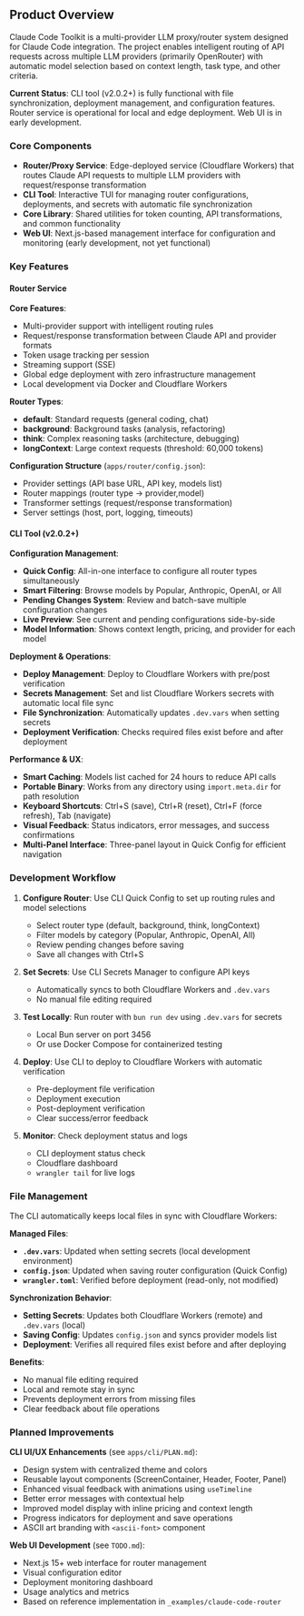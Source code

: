 ## Product Overview

Claude Code Toolkit is a multi-provider LLM proxy/router system designed for Claude Code integration. The project enables intelligent routing of API requests across multiple LLM providers (primarily OpenRouter) with automatic model selection based on context length, task type, and other criteria.

**Current Status**: CLI tool (v2.0.2+) is fully functional with file synchronization, deployment management, and configuration features. Router service is operational for local and edge deployment. Web UI is in early development.

### Core Components

- **Router/Proxy Service**: Edge-deployed service (Cloudflare Workers) that routes Claude API requests to multiple LLM providers with request/response transformation
- **CLI Tool**: Interactive TUI for managing router configurations, deployments, and secrets with automatic file synchronization
- **Core Library**: Shared utilities for token counting, API transformations, and common functionality
- **Web UI**: Next.js-based management interface for configuration and monitoring (early development, not yet functional)

### Key Features

#### Router Service

**Core Features**:
- Multi-provider support with intelligent routing rules
- Request/response transformation between Claude API and provider formats
- Token usage tracking per session
- Streaming support (SSE)
- Global edge deployment with zero infrastructure management
- Local development via Docker and Cloudflare Workers

**Router Types**:
- **default**: Standard requests (general coding, chat)
- **background**: Background tasks (analysis, refactoring)
- **think**: Complex reasoning tasks (architecture, debugging)
- **longContext**: Large context requests (threshold: 60,000 tokens)

**Configuration Structure** (`apps/router/config.json`):
- Provider settings (API base URL, API key, models list)
- Router mappings (router type → provider,model)
- Transformer settings (request/response transformation)
- Server settings (host, port, logging, timeouts)

#### CLI Tool (v2.0.2+)

**Configuration Management**:
- **Quick Config**: All-in-one interface to configure all router types simultaneously
- **Smart Filtering**: Browse models by Popular, Anthropic, OpenAI, or All
- **Pending Changes System**: Review and batch-save multiple configuration changes
- **Live Preview**: See current and pending configurations side-by-side
- **Model Information**: Shows context length, pricing, and provider for each model

**Deployment & Operations**:
- **Deploy Management**: Deploy to Cloudflare Workers with pre/post verification
- **Secrets Management**: Set and list Cloudflare Workers secrets with automatic local file sync
- **File Synchronization**: Automatically updates `.dev.vars` when setting secrets
- **Deployment Verification**: Checks required files exist before and after deployment

**Performance & UX**:
- **Smart Caching**: Models list cached for 24 hours to reduce API calls
- **Portable Binary**: Works from any directory using `import.meta.dir` for path resolution
- **Keyboard Shortcuts**: Ctrl+S (save), Ctrl+R (reset), Ctrl+F (force refresh), Tab (navigate)
- **Visual Feedback**: Status indicators, error messages, and success confirmations
- **Multi-Panel Interface**: Three-panel layout in Quick Config for efficient navigation

### Development Workflow

1. **Configure Router**: Use CLI Quick Config to set up routing rules and model selections
   - Select router type (default, background, think, longContext)
   - Filter models by category (Popular, Anthropic, OpenAI, All)
   - Review pending changes before saving
   - Save all changes with Ctrl+S

2. **Set Secrets**: Use CLI Secrets Manager to configure API keys
   - Automatically syncs to both Cloudflare Workers and `.dev.vars`
   - No manual file editing required

3. **Test Locally**: Run router with `bun run dev` using `.dev.vars` for secrets
   - Local Bun server on port 3456
   - Or use Docker Compose for containerized testing

4. **Deploy**: Use CLI to deploy to Cloudflare Workers with automatic verification
   - Pre-deployment file verification
   - Deployment execution
   - Post-deployment verification
   - Clear success/error feedback

5. **Monitor**: Check deployment status and logs
   - CLI deployment status check
   - Cloudflare dashboard
   - `wrangler tail` for live logs

### File Management

The CLI automatically keeps local files in sync with Cloudflare Workers:

**Managed Files**:
- **`.dev.vars`**: Updated when setting secrets (local development environment)
- **`config.json`**: Updated when saving router configuration (Quick Config)
- **`wrangler.toml`**: Verified before deployment (read-only, not modified)

**Synchronization Behavior**:
- **Setting Secrets**: Updates both Cloudflare Workers (remote) and `.dev.vars` (local)
- **Saving Config**: Updates `config.json` and syncs provider models list
- **Deployment**: Verifies all required files exist before and after deploying

**Benefits**:
- No manual file editing required
- Local and remote stay in sync
- Prevents deployment errors from missing files
- Clear feedback about file operations

### Planned Improvements

**CLI UI/UX Enhancements** (see `apps/cli/PLAN.md`):
- Design system with centralized theme and colors
- Reusable layout components (ScreenContainer, Header, Footer, Panel)
- Enhanced visual feedback with animations using `useTimeline`
- Better error messages with contextual help
- Improved model display with inline pricing and context length
- Progress indicators for deployment and save operations
- ASCII art branding with `<ascii-font>` component

**Web UI Development** (see `TODO.md`):
- Next.js 15+ web interface for router management
- Visual configuration editor
- Deployment monitoring dashboard
- Usage analytics and metrics
- Based on reference implementation in `_examples/claude-code-router`
